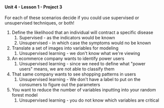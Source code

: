 #### Unit 4 - Lesson 1 - Project 3  
For each of these scenarios decide if you could use supervised or unsupervised techniques, or both!

1.  Define the likelihood that an individual will contract a specific disease  
    1. Supervised - as the indicators would be known
    1. Unsupervised - in which case the symptoms would no be known
1.  Translate a set of images into variables for modeling
    1. Unsupervised learning - we don't know what we're viewing
1.  An ecommerce company wants to identify power users
    1.  Unsupervised learning - since we need to define what "power users" means, we are not able to classify them
1.  That same company wants to see shopping patterns in users
    1.  Unsupervised learning - We don't have a label to put on the consumers to figure out the parameters
1.  You want to reduce the number of variables inputting into your random forest model
    1. Unsupervised learning - you do not know which variables are critical